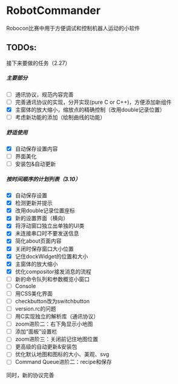 # RobotCommander

Robocon比赛中用于方便调试和控制机器人运动的小软件

## TODOs:
接下来要做的任务（2.27）

##### 主要部分

- [ ] 通讯协议，规范内容完善
- [ ] 完善通讯协议的实现，分开实现(pure C or C++)，方便添加新组件
- [x] 主窗体的放大缩小，缩放点的精确控制（改用double记录位置）
- [ ] 考虑新功能的添加（绘制曲线的功能）

##### 舒适使用

- [x] 自动保存设置内容
- [ ] 界面美化
- [ ] 安装包&自动更新

##### 按时间顺序的计划列表（3.10）

- [x] 自动保存设置
- [x] 检测更新并提示
- [x] 改用double记录位置座标
- [x] 新的设置界面（横向）
- [x] 将浮动窗口独立出单独的UI类
- [x] 未连接串口时不要发送信息
- [x] 简化about页面内容
- [x] 关闭时保存窗口大小位置
- [x] 记住dockWidget的位置和大小
- [x] 主窗体的放大缩小
- [x] 优化compositor接发消息的流程
- [ ] 新的命令队列和参数概览小窗口
- [ ] Console
- [ ] 用CSS美化界面
- [ ] checkbutton改为switchbutton
- [ ] version.rc的问题
- [ ] 用C实现独立的解析库（通讯协议）
- [ ] zoom进阶二：右下角显示小地图
- [ ] 添加“面板”设置栏
- [ ] zoom进阶三：关闭前记住地图位置
- [ ] 更高级的自动更新&安装包
- [ ] 优化默认地图和图标的大小、美观、svg
- [ ] Command Queue进阶二：recipe和保存

同时，新的协议完善
